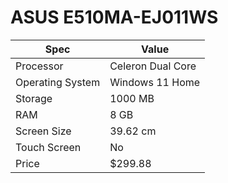 # ASUS E510MA-EJ011WS

| Spec | Value |
|---|---|
| Processor | Celeron Dual Core |
| Operating System | Windows 11 Home |
| Storage | 1000 MB |
| RAM | 8 GB |
| Screen Size | 39.62 cm |
| Touch Screen | No |
| Price | $299.88 |
